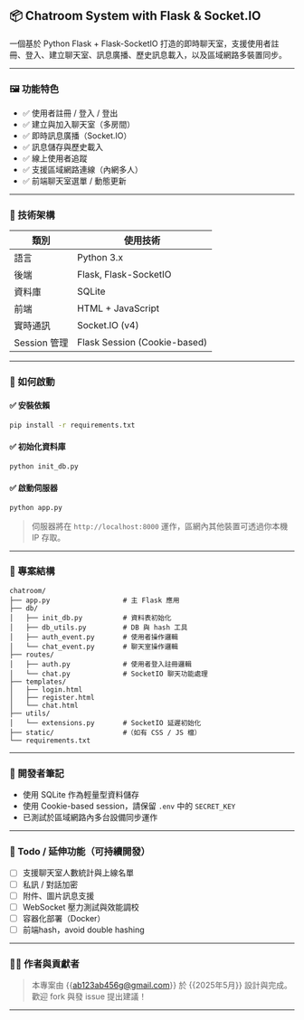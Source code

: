 

## 📦 Chatroom System with Flask & Socket.IO

一個基於 Python Flask + Flask-SocketIO 打造的即時聊天室，支援使用者註冊、登入、建立聊天室、訊息廣播、歷史訊息載入，以及區域網路多裝置同步。

---

### 🖼️ 功能特色

* ✅ 使用者註冊 / 登入 / 登出
* ✅ 建立與加入聊天室（多房間）
* ✅ 即時訊息廣播（Socket.IO）
* ✅ 訊息儲存與歷史載入
* ✅ 線上使用者追蹤
* ✅ 支援區域網路連線（內網多人）
* ✅ 前端聊天室選單 / 動態更新

---

### 🧱 技術架構

| 類別         | 使用技術                         |
| ---------- | ---------------------------- |
| 語言         | Python 3.x                   |
| 後端         | Flask, Flask-SocketIO        |
| 資料庫        | SQLite                       |
| 前端         | HTML + JavaScript            |
| 實時通訊       | Socket.IO (v4)               |
| Session 管理 | Flask Session (Cookie-based) |

---

### 🚀 如何啟動

#### ✅ 安裝依賴

```bash
pip install -r requirements.txt
```

#### ✅ 初始化資料庫

```bash
python init_db.py
```

#### ✅ 啟動伺服器

```bash
python app.py
```

> 伺服器將在 `http://localhost:8000` 運作，區網內其他裝置可透過你本機 IP 存取。

---

### 📁 專案結構

```
chatroom/
├── app.py                  # 主 Flask 應用
├── db/
│   ├── init_db.py          # 資料表初始化
│   ├── db_utils.py         # DB 與 hash 工具
│   ├── auth_event.py       # 使用者操作邏輯
│   └── chat_event.py       # 聊天室操作邏輯
├── routes/
│   ├── auth.py             # 使用者登入註冊邏輯
│   └── chat.py             # SocketIO 聊天功能處理
├── templates/
│   ├── login.html
│   ├── register.html
│   └── chat.html
├── utils/
│   └── extensions.py       # SocketIO 延遲初始化
├── static/                 #（如有 CSS / JS 檔）
└── requirements.txt
```

---

### 🧪 開發者筆記

* 使用 SQLite 作為輕量型資料儲存
* 使用 Cookie-based session，請保留 `.env` 中的 `SECRET_KEY`
* 已測試於區域網路內多台設備同步運作

---

### 📌 Todo / 延伸功能（可持續開發）

* [ ] 支援聊天室人數統計與上線名單
* [ ] 私訊 / 對話加密
* [ ] 附件、圖片訊息支援
* [ ] WebSocket 壓力測試與效能調校
* [ ] 容器化部署（Docker）
* [ ] 前端hash，avoid double hashing

---

### 🧑‍💻 作者與貢獻者

> 本專案由 {{ab123ab456g@gmail.com}} 於 {{2025年5月}} 設計與完成。
> 歡迎 fork 與發 issue 提出建議！

---
